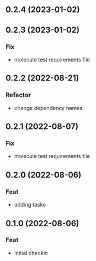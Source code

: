 ## 0.2.4 (2023-01-02)

## 0.2.3 (2023-01-02)

### Fix

- molecule test requirements file

## 0.2.2 (2022-08-21)

### Refactor

- change dependency names

## 0.2.1 (2022-08-07)

### Fix

- molecule test requirements file

## 0.2.0 (2022-08-06)

### Feat

- adding tasks

## 0.1.0 (2022-08-06)

### Feat

- initial checkin

